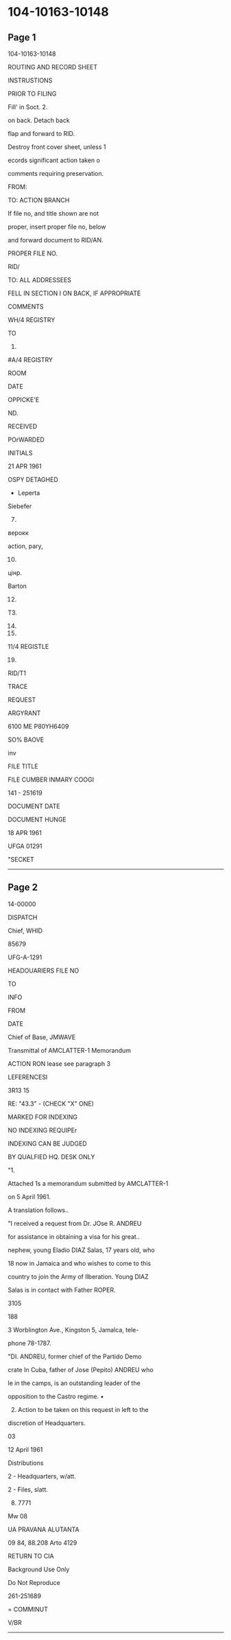 # 104-10163-10148

## Page 1

104-10163-10148

ROUTING AND RECORD SHEET

INSTRUSTIONS

PRIOR TO FILING

Fill' in Soct. 2.

on back. Detach back

flap and forward to RID.

Destroy front cover sheet, unless 1

ecords significant action taken o

comments requiring preservation.

FROM:

TO: ACTION BRANCH

If file no, and title shown are not

proper, insert proper file no, below

and forward document to RID/AN.

PROPER FILE NO.

RID/

TO: ALL ADDRESSEES

FELL IN SECTION I ON BACK, IF APPROPRIATE

COMMENTS

WH/4 REGISTRY

TO

1.

#A/4 REGISTRY

ROOM

DATE

OPPICKE'E

ND.

RECEIVED

POrWARDED

INITIALS

21 APR 1961

OSPY DETAGHED

- Leperta

Siebefer

7.

верокк

action, pary,

10.

цінр.

Barton

12.

T3.

14.

18.

11/4 REGISTLE

19.

RID/T1

TRACE

REQUEST

ARGYRANT

6100 ME P80YH6409

SO% BAOVE

inv

FILE TITLE

FILE CUMBER INMARY COOGI

141 - 251619

DOCUMENT DATE

DOCUMENT HUNGE

18 APR 1961

UFGA 01291

"SECKET

---

## Page 2

14-00000

DISPATCH

Chief, WHID

85679

UFG-A-1291

HEADOUARIERS FILE NO

TO

INFO

FROM

DATE

Chief of Base, JMWAVE

Transmittal of AMCLATTER-1 Memorandum

ACTION RON lease see paragraph 3

LEFERENCESI

3R13 15

RE: "43.3" - (CHECK "X" ONE)

MARKED FOR INDEXING

NO INDEXING REQUIPEr

INDEXING CAN BE JUDGED

BY QUALFIED HQ. DESK ONLY

"1.

Attached 1s a memorandum submitted by AMCLATTER-1

on 5 April 1961.

A translation follows..

"I received a request from Dr. JOse R. ANDREU

for assistance in obtaining a visa for his great..

nephew, young Eladio DIAZ Salas, 17 years old, who

18 now in Jamaica and who wishes to come to this

country to join the Army of Ilberation. Young DIAZ

Salas is in contact with Father ROPER.

3105

188

3 Worblington Ave., Kingston 5, Jamalca, tele-

phone 78-1787.

"DI. ANDREU, former chief of the Partido Demo

crate In Cuba, father of Jose (Pepito) ANDREU who

le in the camps, is an outstanding leader of the

opposition to the Castro regime. •

2. Action to be taken on this request in left to the

discretion of Headquarters.

03

12 April 1961

Distributions

2 - Headquarters, w/att.

2 - Files, slatt.

8. 7771

Mw 08

UA PRAVANA ALUTANTA

09 84, 88.208 Arto 4129

RETURN TO CIA

Background Use Only

Do Not Reproduce

261-251689

= COMMINUT

V/BR

---

